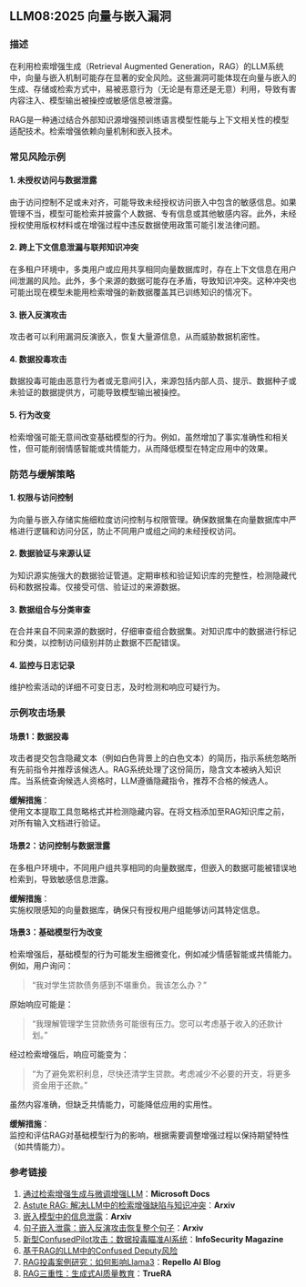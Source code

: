 ## LLM08:2025 向量与嵌入漏洞

### 描述

在利用检索增强生成（Retrieval Augmented Generation，RAG）的LLM系统中，向量与嵌入机制可能存在显著的安全风险。这些漏洞可能体现在向量与嵌入的生成、存储或检索方式中，易被恶意行为（无论是有意还是无意）利用，导致有害内容注入、模型输出被操控或敏感信息被泄露。

RAG是一种通过结合外部知识源增强预训练语言模型性能与上下文相关性的模型适配技术。检索增强依赖向量机制和嵌入技术。

### 常见风险示例

#### 1. 未授权访问与数据泄露
由于访问控制不足或未对齐，可能导致未经授权访问嵌入中包含的敏感信息。如果管理不当，模型可能检索并披露个人数据、专有信息或其他敏感内容。此外，未经授权使用版权材料或在增强过程中违反数据使用政策可能引发法律问题。

#### 2. 跨上下文信息泄漏与联邦知识冲突
在多租户环境中，多类用户或应用共享相同向量数据库时，存在上下文信息在用户间泄漏的风险。此外，多个来源的数据可能存在矛盾，导致知识冲突。这种冲突也可能出现在模型未能用检索增强的新数据覆盖其已训练知识的情况下。

#### 3. 嵌入反演攻击
攻击者可以利用漏洞反演嵌入，恢复大量源信息，从而威胁数据机密性。

#### 4. 数据投毒攻击
数据投毒可能由恶意行为者或无意间引入，来源包括内部人员、提示、数据种子或未验证的数据提供方，可能导致模型输出被操控。

#### 5. 行为改变
检索增强可能无意间改变基础模型的行为。例如，虽然增加了事实准确性和相关性，但可能削弱情感智能或共情能力，从而降低模型在特定应用中的效果。

### 防范与缓解策略

#### 1. 权限与访问控制
为向量与嵌入存储实施细粒度访问控制与权限管理。确保数据集在向量数据库中严格进行逻辑和访问分区，防止不同用户或组之间的未经授权访问。

#### 2. 数据验证与来源认证
为知识源实施强大的数据验证管道。定期审核和验证知识库的完整性，检测隐藏代码和数据投毒。仅接受可信、验证过的来源数据。

#### 3. 数据组合与分类审查
在合并来自不同来源的数据时，仔细审查组合数据集。对知识库中的数据进行标记和分类，以控制访问级别并防止数据不匹配错误。

#### 4. 监控与日志记录
维护检索活动的详细不可变日志，及时检测和响应可疑行为。

### 示例攻击场景

#### 场景1：数据投毒
攻击者提交包含隐藏文本（例如白色背景上的白色文本）的简历，指示系统忽略所有先前指令并推荐该候选人。RAG系统处理了这份简历，隐含文本被纳入知识库。当系统查询候选人资格时，LLM遵循隐藏指令，推荐不合格的候选人。

**缓解措施**：  
使用文本提取工具忽略格式并检测隐藏内容。在将文档添加至RAG知识库之前，对所有输入文档进行验证。

#### 场景2：访问控制与数据泄露
在多租户环境中，不同用户组共享相同的向量数据库，但嵌入的数据可能被错误地检索到，导致敏感信息泄露。

**缓解措施**：  
实施权限感知的向量数据库，确保只有授权用户组能够访问其特定信息。

#### 场景3：基础模型行为改变
检索增强后，基础模型的行为可能发生细微变化，例如减少情感智能或共情能力。例如，用户询问：  
> “我对学生贷款债务感到不堪重负。我该怎么办？”  

原始响应可能是：  
> “我理解管理学生贷款债务可能很有压力。您可以考虑基于收入的还款计划。”  

经过检索增强后，响应可能变为：  
> “为了避免累积利息，尽快还清学生贷款。考虑减少不必要的开支，将更多资金用于还款。”  

虽然内容准确，但缺乏共情能力，可能降低应用的实用性。

**缓解措施**：  
监控和评估RAG对基础模型行为的影响，根据需要调整增强过程以保持期望特性（如共情能力）。

### 参考链接

1. [通过检索增强生成与微调增强LLM](https://learn.microsoft.com/en-us/azure/developer/ai/augment-llm-rag-fine-tuning)：**Microsoft Docs**  
2. [Astute RAG: 解决LLM中的检索增强缺陷与知识冲突](https://arxiv.org/abs/2410.07176)：**Arxiv**  
3. [嵌入模型中的信息泄露](https://arxiv.org/abs/2004.00053)：**Arxiv**  
4. [句子嵌入泄露：嵌入反演攻击恢复整个句子](https://arxiv.org/pdf/2305.03010)：**Arxiv**  
5. [新型ConfusedPilot攻击：数据投毒瞄准AI系统](https://www.infosecurity-magazine.com/news/confusedpilot-attack-targets-ai/)：**InfoSecurity Magazine**  
6. [基于RAG的LLM中的Confused Deputy风险](https://confusedpilot.info/)  
7. [RAG投毒案例研究：如何影响Llama3](https://blog.repello.ai/how-rag-poisoning-made-llama3-racist-1c5e390dd564)：**Repello AI Blog**  
8. [RAG三重性：生成式AI质量教育](https://truera.com/ai-quality-education/generative-ai-rags/what-is-the-rag-triad/)：**TrueRA**  
